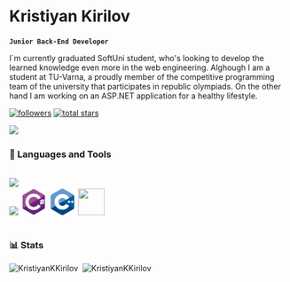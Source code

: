 # Kristiyan Kirilov

**`Junior Back-End Developer`**

<p>I`m currently graduated SoftUni student, who's looking to develop the learned knowledge even more in the web engineering. Alghough I am a student at TU-Varna, a proudly member of the competitive programming team of the university that participates in republic olympiads. On the other hand I am working on an ASP.NET application for a healthy lifestyle.<p/>

  <p align="left">     
      <a href="https://github.com/KristiyanKKirilov?tab=followers">
         <img alt="followers" title="Follow me on Github" src="https://custom-icon-badges.demolab.com/github/followers/KristiyanKKirilov?color=236ad3&labelColor=1155ba&style=for-the-badge&logo=person-add&label=Follow&logoColor=white"/></a>
      <a href="https://github.com/KristiyanKKirilov?tab=repositories&sort=stargazers">
         <img alt="total stars" title="Total stars on GitHub" src="https://custom-icon-badges.demolab.com/github/stars/KristiyanKKirilov?color=55960c&style=for-the-badge&labelColor=488207&logo=star"/></a>
   </p>
   <div align="left"> 
  <a href="https://www.linkedin.com/in/kristiyan-kirilov-797931302/" target="blank">
    <img src="https://img.shields.io/badge/LinkedIn-0077B5?style=for-the-badge&logo=linkedin&logoColor=white" target="_blank" />  
  </a>
</div>

### 🧰 Languages and Tools
<br/>
<div align="left">
    <img src="https://skillicons.dev/icons?i=dotnet,angular,bootstrap,html,css,vscode,git" />
    <br/>
    <img src="https://skillicons.dev/icons?i=nodejs,javascript,typescript" />
    <img src="https://raw.githubusercontent.com/devicons/devicon/master/icons/csharp/csharp-original.svg" width="48" height="48"/>
    <img src="https://raw.githubusercontent.com/devicons/devicon/master/icons/cplusplus/cplusplus-original.svg" width="48" height="48"/>
    <img src="https://www.svgrepo.com/show/303229/microsoft-sql-server-logo.svg" width="48" height="48"/>
</div>

<br />

### 📊 Stats

<div align=left>
  <img src="https://github-readme-stats.vercel.app/api/top-langs?username=KristiyanKKirilov&hide=HTML&langs_count=8&layout=compact&theme=react&border_radius=10&size_weight=0.5&count_weight=0.5&exclude_repo=github-readme-stats" alt="KristiyanKKirilov" />
  &nbsp;<img src="https://github-readme-stats.vercel.app/api?username=KristiyanKKirilov&count_private=true&show_icons=true&theme=react&rank_icon=github&border_radius=10" alt="KristiyanKKirilov" />
  <br/>
</div>


